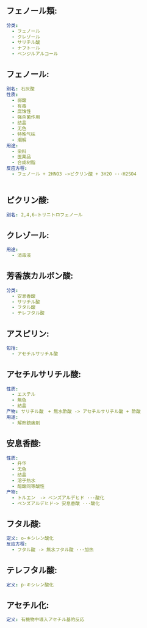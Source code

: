 ## フェノール類:

```yaml
分类:
  - フェノール
  - クレゾール
  - サリチル酸
  - ナフトール
  - ベンジルアルコール

```

## フェノール:

```yaml
别名: 石灰酸
性质:
  - 弱酸
  - 有毒
  - 腐蚀性
  - 强杀菌作用
  - 结晶
  - 无色
  - 特殊气味
  - 潮解
用途:
  - 染料
  - 医薬品
  - 合成树脂
反应方程:
  - フェノール + 2HNO3 ->ピクリン酸 + 3H2O ···H2SO4
  
```

## ピクリン酸:

```yaml
别名: 2,4,6-トリニトロフェノール

```

## クレゾール:

```yaml
用途:
  - 消毒液


```

## 芳香族カルボン酸:

```yaml
分类:
  - 安息香酸
  - サリチル酸
  - フタル酸
  - テレフタル酸

```

## アスピリン:

```yaml
包括:
  - アセチルサリチル酸

```

## アセチルサリチル酸:

```yaml
性质:
  - エステル
  - 無色
  - 結晶
产物: サリチル酸　+ 無水酢酸 -> アセチルサリチル酸 + 酢酸
用途:
  - 解熱鎮痛剤

```

## 安息香酸:

```yaml
性质:
  - 升华
  - 无色
  - 结晶
  - 溶于热水
  - 醋酸同等酸性
产物:
  - トルエン　-> ベンズアルデヒド ···酸化
  - ベンズアルデヒド-> 安息香酸 ···酸化

```

## フタル酸:

```yaml
定义: o-キシレン酸化
反应方程:
  - フタル酸 -> 無水フタル酸 ···加热

```

## テレフタル酸:

```yaml
定义: p-キシレン酸化

```

## アセチル化:

```yaml
定义: 有機物中導入アセチル基的反応
```